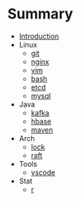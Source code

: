 # Summary

* [Introduction](README.md)
* Linux
  * [git](linux/git.md)
  * [nginx](linux/nginx.md)
  * [vim](linux/vim.md)
  * [bash](linux/bash.md)
  * [etcd](linux/etcd.md)
  * [mysql](linux/mysql.md)
* Java
  * [kafka](java/kafka.md)
  * [hbase](java/hbase.md)
  * [maven](java/mvn.md)
* Arch
  * [lock](arch/lock.md)
  * [raft](arch/raft.md)
* Tools
  * [vscode](tools/vscode.md)
* Stat
  * [r](stat/r.md)
  
